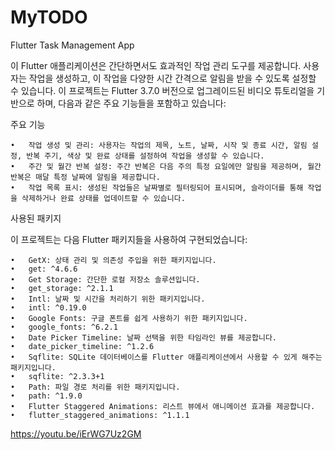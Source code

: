 # MyTODO
Flutter Task Management App

이 Flutter 애플리케이션은 간단하면서도 효과적인 작업 관리 도구를 제공합니다. 사용자는 작업을 생성하고, 이 작업을 다양한 시간 간격으로 알림을 받을 수 있도록 설정할 수 있습니다. 
이 프로젝트는 Flutter 3.7.0 버전으로 업그레이드된 비디오 튜토리얼을 기반으로 하며, 다음과 같은 주요 기능들을 포함하고 있습니다:

주요 기능

	•	작업 생성 및 관리: 사용자는 작업의 제목, 노트, 날짜, 시작 및 종료 시간, 알림 설정, 반복 주기, 색상 및 완료 상태를 설정하여 작업을 생성할 수 있습니다.
	•	주간 및 월간 반복 설정: 주간 반복은 다음 주의 특정 요일에만 알림을 제공하며, 월간 반복은 매달 특정 날짜에 알림을 제공합니다.
	•	작업 목록 표시: 생성된 작업들은 날짜별로 필터링되어 표시되며, 슬라이더를 통해 작업을 삭제하거나 완료 상태를 업데이트할 수 있습니다.

사용된 패키지

이 프로젝트는 다음 Flutter 패키지들을 사용하여 구현되었습니다:

	•	GetX: 상태 관리 및 의존성 주입을 위한 패키지입니다.
	•	get: ^4.6.6
	•	Get Storage: 간단한 로컬 저장소 솔루션입니다.
	•	get_storage: ^2.1.1
	•	Intl: 날짜 및 시간을 처리하기 위한 패키지입니다.
	•	intl: ^0.19.0
	•	Google Fonts: 구글 폰트를 쉽게 사용하기 위한 패키지입니다.
	•	google_fonts: ^6.2.1
	•	Date Picker Timeline: 날짜 선택을 위한 타임라인 뷰를 제공합니다.
	•	date_picker_timeline: ^1.2.6
	•	Sqflite: SQLite 데이터베이스를 Flutter 애플리케이션에서 사용할 수 있게 해주는 패키지입니다.
	•	sqflite: ^2.3.3+1
	•	Path: 파일 경로 처리를 위한 패키지입니다.
	•	path: ^1.9.0
	•	Flutter Staggered Animations: 리스트 뷰에서 애니메이션 효과를 제공합니다.
	•	flutter_staggered_animations: ^1.1.1

https://youtu.be/iErWG7Uz2GM
